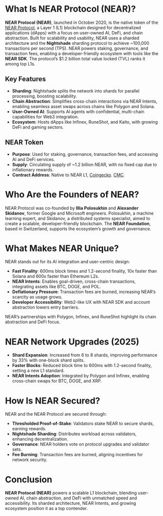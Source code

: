 # What Is NEAR Protocol (NEAR)?

**NEAR Protocol (NEAR)**, launched in October 2020, is the native token of the [NEAR Protocol](https://near.org/), a Layer 1 (L1) blockchain designed for decentralized applications (dApps) with a focus on user-owned AI, DeFi, and chain abstraction. Built for scalability and usability, NEAR uses a sharded architecture and the **Nightshade** sharding protocol to achieve ~100,000 transactions per second (TPS). NEAR powers staking, governance, and transaction fees, enabling a developer-friendly ecosystem with tools like the **NEAR SDK**. The protocol’s $1.2 billion total value locked (TVL) ranks it among top L1s.

## Key Features
- **Sharding**: Nightshade splits the network into shards for parallel processing, boosting scalability.
- **Chain Abstraction**: Simplifies cross-chain interactions via NEAR Intents, enabling seamless asset swaps across chains like Polygon and Solana.
- **User-Owned AI**: Supports AI agents with confidential, multi-chain capabilities for Web3 integration.
- **Ecosystem**: Hosts dApps like Infinex, RuneShot, and Kaito, with growing DeFi and gaming sectors.

## NEAR Token
- **Purpose**: Used for staking, governance, transaction fees, and accessing AI and DeFi services.
- **Supply**: Circulating supply of ~1.2 billion NEAR, with no fixed cap due to inflationary rewards.
- **Contract Address**: Native to NEAR L1, [Coingecko](https://www.coingecko.com/en/coins/near). [CMC](https://coinmarketcap.com/currencies/near-protocol/).


# Who Are the Founders of NEAR?

NEAR Protocol was co-founded by **Illia Polosukhin** and **Alexander Skidanov**, former Google and Microsoft engineers. Polosukhin, a machine learning expert, and Skidanov, a distributed systems specialist, aimed to create a scalable, developer-friendly blockchain. The **NEAR Foundation**, based in Switzerland, supports the ecosystem’s growth and governance.

# What Makes NEAR Unique?

NEAR stands out for its AI integration and user-centric design:

- **Fast Finality**: 600ms block times and 1.2-second finality, 10x faster than Solana and 600x faster than Ethereum L2s.
- **NEAR Intents**: Enables goal-driven, cross-chain transactions, integrating assets like BTC, DOGE, and POL.
- **Deflationary Pressure**: Transaction fees are burned, increasing NEAR’s scarcity as usage grows.
- **Developer Accessibility**: Web2-like UX with NEAR SDK and account abstraction lowers entry barriers.

NEAR’s partnerships with Polygon, Infinex, and RuneShot highlight its chain abstraction and DeFi focus.

# NEAR Network Upgrades (2025)

- **Shard Expansion**: Increased from 6 to 8 shards, improving performance by 33% with one-block shard splits.
- **Faster Blocks**: Reduced block time to 600ms with 1.2-second finality, setting a new L1 standard.
- **NEAR Intents Adoption**: Integrated by Polygon and Infinex, enabling cross-chain swaps for BTC, DOGE, and XRP.




# How Is NEAR Secured?

NEAR and the NEAR Protocol are secured through:

- **Thresholded Proof-of-Stake**: Validators stake NEAR to secure shards, earning rewards.
- **Nightshade Sharding**: Distributes workload across validators, enhancing decentralization.
- **Governance**: NEAR holders vote on protocol upgrades and validator sets.
- **Fee Burning**: Transaction fees are burned, aligning incentives for network security.


# Conclusion

**NEAR Protocol (NEAR)** powers a scalable L1 blockchain, blending user-owned AI, chain abstraction, and DeFi with unmatched speed and accessibility. Its sharded architecture, NEAR Intents, and growing ecosystem position it as a top contender. 
